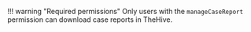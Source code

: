 !!! warning "Required permissions"
    Only users with the `manageCaseReport` permission can download case reports in TheHive.